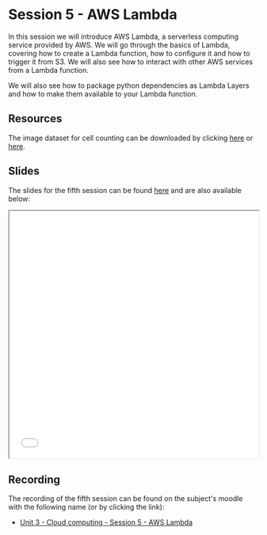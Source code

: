 # Session 5 - AWS Lambda

In this session we will introduce AWS Lambda, a serverless computing service provided by AWS. We will go through the basics of Lambda, covering how to create a Lambda function, how to configure it and how to trigger it from S3. We will also see how to interact with other AWS services from a Lambda function.

We will also see how to package python dependencies as Lambda Layers and how to make them available to your Lambda function.

## Resources

The image dataset for cell counting can be downloaded by clicking [here](./slides/cell_images.zip) or [here](https://campusvirtual.urv.cat/mod/resource/view.php?id=4045388).

## Slides

The slides for the fifth session can be found [here](./slides/Session%205%20-%20AWS%20Lambda.pdf) and are also available below:

<iframe src="./slides/Session%205%20-%20AWS%20Lambda.pdf" width="100%" height="500px">
</iframe>

## Recording

The recording of the fifth session can be found on the subject's moodle with the following name (or by clicking the link):

- [Unit 3 - Cloud computing - Session 5 - AWS Lambda](https://rovira.sharepoint.com/sites/A_2024-25_104260/_layouts/15/stream.aspx?id=%2Fsites%2FA%5F2024%2D25%5F104260%2FDocumentos%20compartidos%2FGeneral%2FRecordings%2FUnit%203%20%2D%20Cloud%20computing%20%2D%20Session%205%20%2D%20AWS%20Lambda%2D20250319%5F143242%2DMeeting%20Recording%2Emp4&referrer=StreamWebApp%2EWeb&referrerScenario=AddressBarCopied%2Eview%2Eccf554d6%2Dcc40%2D4c12%2D8e10%2Db3ea4499205d)
